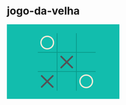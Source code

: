 # jogo-da-velha
<img src="https://raw.githubusercontent.com/Adelfjj/landing-page-portfolio/main/img/velha.png">
